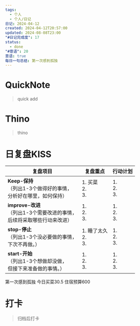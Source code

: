 ```yaml
---
tags:
  - 个人
  - 个人/日记
日记: 2024-04-12
created: 2024-04-12T20:57:00
updated: 2024-08-08T23:00
"#日记完成度": 17
status:
  - done
"#意语": 20
意语: true
每日一句总结: 第一次感到孤独
---
```

# QuickNote
> quick add

# Thino
> thino

# 日复盘KISS
| **复盘项目**                                             | **复盘重点**              | **行动计划**          |
| ---------------------------------------------------- | --------------------- | ----------------- |
| **Keep-保持**<br>（列出1-3个做得好的事情，<br>   分析好在哪里，如何保持）     | 1.  买菜<br>2. <br>3.   | 1.  <br>2. <br>3. |
| **improve-改进**<br>（列出1-3个需要改进的事情，<br>  后续将采取哪些行动来改进） | 1.  <br>2. <br>3.     | 1.  <br>2. <br>3. |
| **stop-停止**<br>（列出1-3个没必要做的事情，<br>下次不再做。）            | 1.  睡了太久<br>2. <br>3. | 1.  <br>2. <br>3. |
| **start-开始**<br>（列出1-3个想做却没做，<br>但接下来准备做的事情。）        | 1.  <br>2. <br>3.     | 1.  <br>2. <br>3. |
第一次感到孤独
今日买菜30.5
住宿预算600
# 打卡
> 归档后打卡


